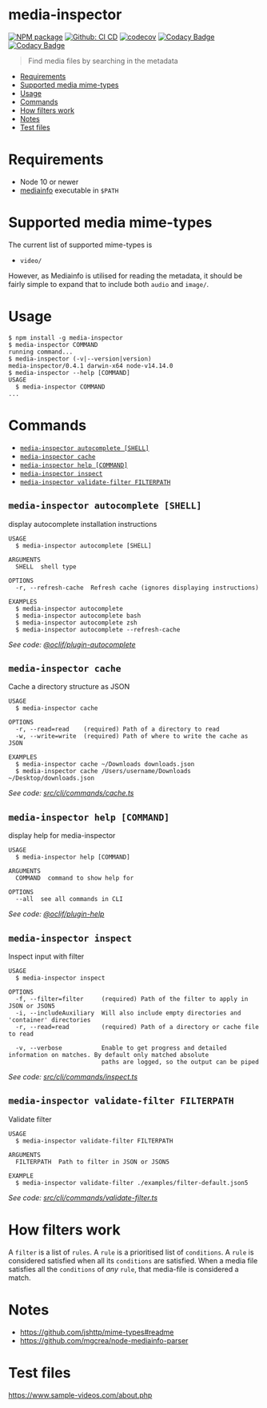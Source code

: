 media-inspector
===============

[![NPM package](https://img.shields.io/npm/v/media-inspector.svg)](https://www.npmjs.com/package/media-inspector)
[![Github: CI CD](https://github.com/rasmuslp/media-inspector/workflows/CI%20CD/badge.svg)](https://github.com/rasmuslp/media-inspector/actions)
[![codecov](https://codecov.io/gh/rasmuslp/media-inspector/branch/master/graph/badge.svg?token=W1WmybGFxx)](https://codecov.io/gh/rasmuslp/media-inspector)
[![Codacy Badge](https://app.codacy.com/project/badge/Grade/f3254449eccb484bb8fb5400ef344611)](https://www.codacy.com/manual/rasmuslp/media-inspector?utm_source=github.com&amp;utm_medium=referral&amp;utm_content=rasmuslp/media-inspector&amp;utm_campaign=Badge_Grade)
[![Codacy Badge](https://app.codacy.com/project/badge/Coverage/f3254449eccb484bb8fb5400ef344611)](https://www.codacy.com/manual/rasmuslp/media-inspector?utm_source=github.com&utm_medium=referral&utm_content=rasmuslp/media-inspector&utm_campaign=Badge_Coverage)

> Find media files by searching in the metadata

<!-- toc -->
* [Requirements](#requirements)
* [Supported media mime-types](#supported-media-mime-types)
* [Usage](#usage)
* [Commands](#commands)
* [How filters work](#how-filters-work)
* [Notes](#notes)
* [Test files](#test-files)
<!-- tocstop -->

# Requirements
* Node 10 or newer
* [mediainfo](https://mediaarea.net/en/MediaInfo) executable in `$PATH`

# Supported media mime-types
The current list of supported mime-types is
* `video/`

However, as Mediainfo is utilised for reading the metadata, it should be fairly simple to expand that to include both `audio` and `image/`.

# Usage
<!-- usage -->
```sh-session
$ npm install -g media-inspector
$ media-inspector COMMAND
running command...
$ media-inspector (-v|--version|version)
media-inspector/0.4.1 darwin-x64 node-v14.14.0
$ media-inspector --help [COMMAND]
USAGE
  $ media-inspector COMMAND
...
```
<!-- usagestop -->

# Commands
<!-- commands -->
* [`media-inspector autocomplete [SHELL]`](#media-inspector-autocomplete-shell)
* [`media-inspector cache`](#media-inspector-cache)
* [`media-inspector help [COMMAND]`](#media-inspector-help-command)
* [`media-inspector inspect`](#media-inspector-inspect)
* [`media-inspector validate-filter FILTERPATH`](#media-inspector-validate-filter-filterpath)

## `media-inspector autocomplete [SHELL]`

display autocomplete installation instructions

```
USAGE
  $ media-inspector autocomplete [SHELL]

ARGUMENTS
  SHELL  shell type

OPTIONS
  -r, --refresh-cache  Refresh cache (ignores displaying instructions)

EXAMPLES
  $ media-inspector autocomplete
  $ media-inspector autocomplete bash
  $ media-inspector autocomplete zsh
  $ media-inspector autocomplete --refresh-cache
```

_See code: [@oclif/plugin-autocomplete](https://github.com/oclif/plugin-autocomplete/blob/v0.2.0/src/commands/autocomplete/index.ts)_

## `media-inspector cache`

Cache a directory structure as JSON

```
USAGE
  $ media-inspector cache

OPTIONS
  -r, --read=read    (required) Path of a directory to read
  -w, --write=write  (required) Path of where to write the cache as JSON

EXAMPLES
  $ media-inspector cache ~/Downloads downloads.json
  $ media-inspector cache /Users/username/Downloads ~/Desktop/downloads.json
```

_See code: [src/cli/commands/cache.ts](https://github.com/rasmuslp/media-inspector/blob/v0.4.1/src/cli/commands/cache.ts)_

## `media-inspector help [COMMAND]`

display help for media-inspector

```
USAGE
  $ media-inspector help [COMMAND]

ARGUMENTS
  COMMAND  command to show help for

OPTIONS
  --all  see all commands in CLI
```

_See code: [@oclif/plugin-help](https://github.com/oclif/plugin-help/blob/v3.1.0/src/commands/help.ts)_

## `media-inspector inspect`

Inspect input with filter

```
USAGE
  $ media-inspector inspect

OPTIONS
  -f, --filter=filter     (required) Path of the filter to apply in JSON or JSON5
  -i, --includeAuxiliary  Will also include empty directories and 'container' directories
  -r, --read=read         (required) Path of a directory or cache file to read

  -v, --verbose           Enable to get progress and detailed information on matches. By default only matched absolute
                          paths are logged, so the output can be piped
```

_See code: [src/cli/commands/inspect.ts](https://github.com/rasmuslp/media-inspector/blob/v0.4.1/src/cli/commands/inspect.ts)_

## `media-inspector validate-filter FILTERPATH`

Validate filter

```
USAGE
  $ media-inspector validate-filter FILTERPATH

ARGUMENTS
  FILTERPATH  Path to filter in JSON or JSON5

EXAMPLE
  $ media-inspector validate-filter ./examples/filter-default.json5
```

_See code: [src/cli/commands/validate-filter.ts](https://github.com/rasmuslp/media-inspector/blob/v0.4.1/src/cli/commands/validate-filter.ts)_
<!-- commandsstop -->

# How filters work
A `filter` is a list of `rules`. A `rule` is a prioritised list of `conditions`.
A `rule` is considered satisfied when all its `conditions` are satisfied.
When a media file satisfies all the `conditions` of _any_ `rule`, that media-file is considered a match.

# Notes
* <https://github.com/jshttp/mime-types#readme>
* <https://github.com/mgcrea/node-mediainfo-parser>

# Test files
<https://www.sample-videos.com/about.php>
